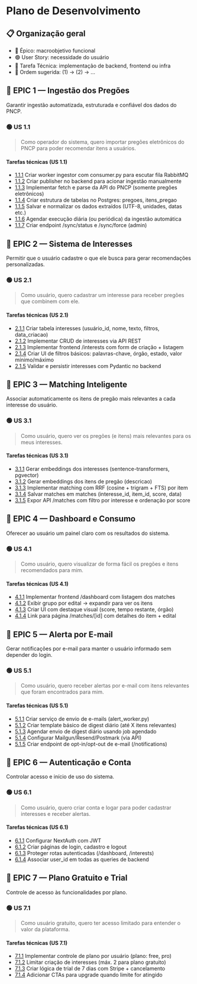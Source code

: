 # Plano de Desenvolvimento

## 📋 Organização geral

- 🔵 Épico: macroobjetivo funcional
- 🟢 User Story: necessidade do usuário
- 🧩 Tarefa Técnica: implementação de backend, frontend ou infra
- 🔢 Ordem sugerida: (1) → (2) → ...

## 🔵 EPIC 1 — Ingestão dos Pregões

Garantir ingestão automatizada, estruturada e confiável dos dados do PNCP.

### 🟢 US 1.1

> Como operador do sistema, quero importar pregões eletrônicos do PNCP para poder recomendar itens a usuários.

#### Tarefas técnicas (US 1.1)

- [1.1.1](./devplan/EPIC1/US1.1/1.1.1.md) Criar worker ingestor com consumer.py para escutar fila RabbitMQ
- [1.1.2](./devplan/EPIC1/US1.1/1.1.2.md) Criar publisher no backend para acionar ingestão manualmente
- [1.1.3](./devplan/EPIC1/US1.1/1.1.3.md) Implementar fetch e parse da API do PNCP (somente pregões eletrônicos)
- [1.1.4](./devplan/EPIC1/US1.1/1.1.4.md) Criar estrutura de tabelas no Postgres: pregoes, itens_pregao
- [1.1.5](./devplan/EPIC1/US1.1/1.1.5.md) Salvar e normalizar os dados extraídos (UTF-8, unidades, datas etc.)
- [1.1.6](./devplan/EPIC1/US1.1/1.1.6.md) Agendar execução diária (ou periódica) da ingestão automática
- [1.1.7](./devplan/EPIC1/US1.1/1.1.7.md) Criar endpoint /sync/status e /sync/force (admin)

## 🔵 EPIC 2 — Sistema de Interesses

Permitir que o usuário cadastre o que ele busca para gerar recomendações personalizadas.

### 🟢 US 2.1

> Como usuário, quero cadastrar um interesse para receber pregões que combinem com ele.

#### Tarefas técnicas (US 2.1)

- [2.1.1](./devplan/EPIC2/US2.1/2.1.1.md) Criar tabela interesses (usuário_id, nome, texto, filtros, data_criacao)
- [2.1.2](./devplan/EPIC2/US2.1/2.1.2.md) Implementar CRUD de interesses via API REST
- [2.1.3](./devplan/EPIC2/US2.1/2.1.3.md) Implementar frontend /interests com form de criação + listagem
- [2.1.4](./devplan/EPIC2/US2.1/2.1.4.md) Criar UI de filtros básicos: palavras-chave, órgão, estado, valor mínimo/máximo
- [2.1.5](./devplan/EPIC2/US2.1/2.1.5.md) Validar e persistir interesses com Pydantic no backend

## 🔵 EPIC 3 — Matching Inteligente

Associar automaticamente os itens de pregão mais relevantes a cada interesse do usuário.

### 🟢 US 3.1

> Como usuário, quero ver os pregões (e itens) mais relevantes para os meus interesses.

#### Tarefas técnicas (US 3.1)

- [3.1.1](./devplan/EPIC3/US3.1/3.1.1.md) Gerar embeddings dos interesses (sentence-transformers, pgvector)
- [3.1.2](./devplan/EPIC3/US3.1/3.1.2.md) Gerar embeddings dos itens de pregão (descricao)
- [3.1.3](./devplan/EPIC3/US3.1/3.1.3.md) Implementar matching com RRF (cosine + trigram + FTS) por item
- [3.1.4](./devplan/EPIC3/US3.1/3.1.4.md) Salvar matches em matches (interesse_id, item_id, score, data)
- [3.1.5](./devplan/EPIC3/US3.1/3.1.5.md) Expor API /matches com filtro por interesse e ordenação por score

## 🔵 EPIC 4 — Dashboard e Consumo

Oferecer ao usuário um painel claro com os resultados do sistema.

### 🟢 US 4.1

> Como usuário, quero visualizar de forma fácil os pregões e itens recomendados para mim.

#### Tarefas técnicas (US 4.1)

- [4.1.1](./devplan/EPIC4/US4.1/4.1.1.md) Implementar frontend /dashboard com listagem dos matches
- [4.1.2](./devplan/EPIC4/US4.1/4.1.2.md) Exibir grupo por edital → expandir para ver os itens
- [4.1.3](./devplan/EPIC4/US4.1/4.1.3.md) Criar UI com destaque visual (score, tempo restante, órgão)
- [4.1.4](./devplan/EPIC4/US4.1/4.1.4.md) Link para página /matches/[id] com detalhes do item + edital

## 🔵 EPIC 5 — Alerta por E-mail

Gerar notificações por e-mail para manter o usuário informado sem depender do login.

### 🟢 US 5.1

> Como usuário, quero receber alertas por e-mail com itens relevantes que foram encontrados para mim.

#### Tarefas técnicas (US 5.1)

- [5.1.1](./devplan/EPIC5/US5.1/5.1.1.md) Criar serviço de envio de e-mails (alert_worker.py)
- [5.1.2](./devplan/EPIC5/US5.1/5.1.2.md) Criar template básico de digest diário (até X itens relevantes)
- [5.1.3](./devplan/EPIC5/US5.1/5.1.3.md) Agendar envio de digest diário usando job agendado
- [5.1.4](./devplan/EPIC5/US5.1/5.1.4.md) Configurar Mailgun/Resend/Postmark (via API)
- [5.1.5](./devplan/EPIC5/US5.1/5.1.5.md) Criar endpoint de opt-in/opt-out de e-mail (/notifications)

## 🔵 EPIC 6 — Autenticação e Conta

Controlar acesso e início de uso do sistema.

### 🟢 US 6.1

> Como usuário, quero criar conta e logar para poder cadastrar interesses e receber alertas.

#### Tarefas técnicas (US 6.1)

- [6.1.1](./devplan/EPIC6/US6.1/6.1.1.md) Configurar NextAuth com JWT
- [6.1.2](./devplan/EPIC6/US6.1/6.1.2.md) Criar páginas de login, cadastro e logout
- [6.1.3](./devplan/EPIC6/US6.1/6.1.3.md) Proteger rotas autenticadas (/dashboard, /interests)
- [6.1.4](./devplan/EPIC6/US6.1/6.1.4.md) Associar user_id em todas as queries de backend

## 🔵 EPIC 7 — Plano Gratuito e Trial

Controle de acesso às funcionalidades por plano.

### 🟢 US 7.1

> Como usuário gratuito, quero ter acesso limitado para entender o valor da plataforma.

#### Tarefas técnicas (US 7.1)

- [7.1.1](./devplan/EPIC7/US7.1/7.1.1.md) Implementar controle de plano por usuário (plano: free, pro)
- [7.1.2](./devplan/EPIC7/US7.1/7.1.2.md) Limitar criação de interesses (máx. 2 para plano gratuito)
- [7.1.3](./devplan/EPIC7/US7.1/7.1.3.md) Criar lógica de trial de 7 dias com Stripe + cancelamento
- [7.1.4](./devplan/EPIC7/US7.1/7.1.4.md) Adicionar CTAs para upgrade quando limite for atingido